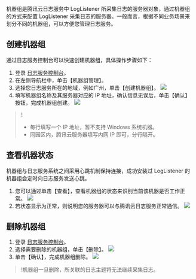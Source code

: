 机器组是腾讯云日志服务中 LogListener 所采集日志的服务器对象，通过机器组的方式来配置 LogListener 采集日志的服务器。一般而言，根据不同业务场景来划分不同的机器组，可以方便您管理日志服务。

## 创建机器组
通过日志服务控制台可以快速创建机器组，具体操作步骤如下：
1. 登录 [日志服务控制台](https://console.cloud.tencent.com/cls)。
2. 在左侧导航栏中，单击【机器组管理】。
3. 选择您日志服务所在的地域，例如广州，单击【创建机器组】。
![](https://main.qcloudimg.com/raw/95220e6cb971a91ac4e490b39f6e5068.png)
3. 填写机器组名称及其服务器对应的 IP 地址，确认信息无误后，单击【确认】按钮，完成机器组创建。
![](https://main.qcloudimg.com/raw/8ac0aa29d457df5d2a968ba458dc3c74.png)
>!
> - 每行填写一个 IP 地址，暂不支持 Windows 系统机器。
> - 同园区内，腾讯云服务器填写内网 IP 即可，分行隔开。


## 查看机器状态
机器组与日志服务系统之间采用心跳机制保持连接，成功安装过 LogListener 的机器组会定时向日志服务发送心跳。
1. 您可以通过单击【查看】，查看机器组的状态来识别当前该机器是否工作正常。
![](https://main.qcloudimg.com/raw/b1b9f577f6ca595c5a6aaffd8169fd40.png)
2. 若状态显示为正常，则说明您的服务器可以与腾讯云日志服务正常通信。
![](https://main.qcloudimg.com/raw/69d87f0aa09637c03f58190a366178ce.png)

## 删除机器组
1. 登录 [日志服务控制台](https://console.cloud.tencent.com/cls)。
2. 选择需要删除的机器组，单击【删除】。
![](https://main.qcloudimg.com/raw/c5cb4b37df17cc3b01f15e363d7dacd2.png)
3. 单击【确认】，完成机器组删除。
![](https://main.qcloudimg.com/raw/d94ecda2fd201698859dd9eee5bfd5c4.png)
>!机器组一旦删除，所关联的日志主题将无法继续采集日志。
